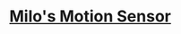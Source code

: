 # [Milo's Motion Sensor](https://education.lego.com/en-us/lessons/wedo-2-science/getting-started-project-b)
